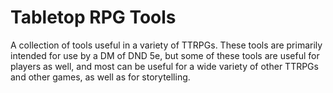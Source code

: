 # Tabletop RPG Tools

A collection of tools useful in a variety of TTRPGs.
These tools are primarily intended for use by a DM of DND 5e, but some of these tools are useful for players as well, and most can be useful for a wide variety of other TTRPGs and other games, as well as for storytelling.
